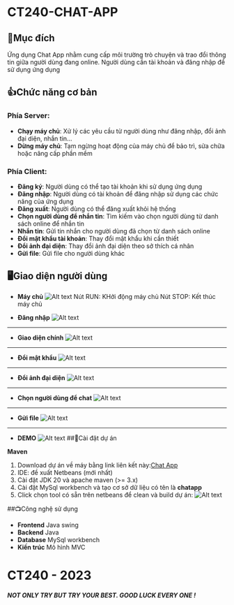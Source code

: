 # CT240-CHAT-APP

## 🤔Mục đích

Ứng dụng Chat App nhằm cung cấp môi trường trò chuyện và trao đổi thông tin giữa người dùng đang online. Người dùng cần tài khoản và đăng nhập để sử dụng ứng dụng

## 👍Chức năng cơ bản

### Phía Server:

- **Chạy máy chủ**: Xử lý các yêu cầu từ người dùng như đăng nhập, đổi ảnh đại diện, nhắn tin...
- **Dừng máy chủ**: Tạm ngừng hoạt động của máy chủ để bảo trì, sửa chữa hoặc nâng cấp phần mềm

### Phía Client:

- **Đăng ký**: Người dùng có thể tạo tài khoản khi sử dụng ứng dụng
- **Đăng nhập**: Người dùng có tài khoản để đăng nhập sử dụng các chức năng của ứng dụng
- **Đăng xuất**: Người dùng có thể đăng xuất khỏi hệ thống
- **Chọn người dùng để nhắn tin**: Tìm kiếm vào chọn người dùng từ danh sách online để nhắn tin
- **Nhắn tin**: Gửi tin nhắn cho người dùng đã chọn từ danh sách online
- **Đổi mật khẩu tài khoản**: Thay đổi mật khẩu khi cần thiết
- **Đổi ảnh đại diện**: Thay đổi ảnh đại diện theo sở thích cá nhân
- **Gửi file**: Gửi file cho người dùng khác

## 🖥️Giao diện người dùng

- **Máy chủ**
  ![Alt text](image-1.png)
  Nút RUN: KHởi động máy chủ
  Nút STOP: Kết thúc máy chủ

- **Đăng nhập**
  ![Alt text](image-2.png)

---

- **Giao diện chính**
  ![Alt text](image-6.png)

---

- **Đổi mật khẩu**
  ![Alt text](image-7.png)

---

- **Đổi ảnh đại diện**
  ![Alt text](image-8.png)

---

- **Chọn người dùng để chat**
  ![Alt text](image-9.png)

---

- **Gửi file**
  ![Alt text](image-10.png)

---

- **DEMO**
  ![Alt text](image-11.png)
  ##🔧Cài đặt dự án

**Maven**

1. Download dự án về máy bằng link liên kết này:[Chat App](https://github.com/Nqvinh7603/CT240-Chat-App)
2. IDE: đề xuất Netbeans (mới nhất)
3. Cài đặt JDK 20 và apache maven (>= 3.x)
4. Cài đặt MySql workbench và tạo cơ sở dữ liệu có tên là **chatapp**
5. Click chọn tool có sẵn trên netbeans để clean và build dự án: ![Alt text](image.png)

##📺Công nghệ sử dụng

- **Frontend**
  Java swing
- **Backend**
  Java
- **Database**
  MySql workbench
- **Kiến trúc**
  Mô hình MVC

# CT240 - 2023

#### _NOT ONLY TRY BUT TRY YOUR BEST. GOOD LUCK EVERY ONE !_
